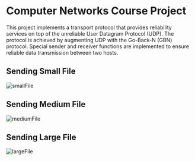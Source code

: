 # Computer Networks Course Project
  This project implements a transport protocol that provides reliability services on top of the unreliable User Datagram Protocol (UDP). The protocol is achieved by augmenting UDP with the Go-Back-N (GBN) protocol. Special sender and receiver functions are implemented to ensure reliable data transmission between two hosts.

## **Sending Small File**
![smallFile](https://github.com/El-Bahnasawi/Computer-Networks-Project/assets/93951732/5b7fab06-b811-4b8c-9f27-8bc69bd5adb2)

## **Sending Medium File**
![mediumFile](https://github.com/El-Bahnasawi/Computer-Networks-Project/assets/93951732/09e27932-643c-458c-a1a4-fb270d741467)

## **Sending Large File**
![largeFile](https://github.com/El-Bahnasawi/Computer-Networks-Project/assets/93951732/7fd1280b-7245-41ab-86b6-6b12fcc305b4)
